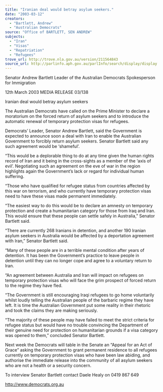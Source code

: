 ```yaml
---
title: "Iranian deal would betray asylum seekers."
date: "2003-03-12"
creators:
  - "Bartlett, Andrew"
  - "Australian Democrats"
source: "Office of BARTLETT, SEN ANDREW"
subjects:
  - "Iran"
  - "Visas"
  - "Repatriation"
  - "Refugees"
trove_url: http://trove.nla.gov.au/version/211564843
source_url: http://parlinfo.aph.gov.au/parlInfo/search/display/display.w3p;query=Id%3A%22media/pressrel/KZR86%22
---
```


 Senator Andrew Bartlett  Leader of the Australian Democrats  Spokesperson for Immigration 

 12th March 2003 MEDIA RELEASE     03/138             

 

 Iranian deal would betray asylum seekers    

 The Australian Democrats have called on the Prime Minister to declare a moratorium on the forced  return of asylum seekers and to introduce the automatic renewal of temporary protection visas for  refugees.    

 Democrats’ Leader, Senator Andrew Bartlett, said the Government is expected to announce soon a deal  with Iran to enable the Australian Government to forcibly return asylum seekers. Senator Bartlett said  any such agreement would be ‘shameful’.     

 “This would be a deplorable thing to do at any time given the human rights record of Iran and it being  in the cross-sights as a member of the ‘axis of evil’. Negotiating such an agreement on the eve of war in  the region highlights again the Government’s lack or regard for individual human suffering.      

 “Those who have qualified for refugee status from countries affected by this war on terrorism, and who  currently have temporary protection visas need to have these visas made permanent immediately.    

 “The easiest way to do this would be to declare an amnesty on temporary protection and create a  humanitarian category for those from Iraq and Iran. This would ensure that these people can settle  safely in Australia,” Senator Bartlett said.    

 “There are currently 268 Iranians in detention, and another 190 Iranian asylum seekers in Australia  would be affected by a deportation agreement with Iran,” Senator Bartlett said.    

 “Many of these people are in a terrible mental condition after years of detention. It has been the  Government’s practice to leave people in detention until they can no longer cope and agree to a  voluntary return to Iran.   

 “An agreement between Australia and Iran will impact on refugees on temporary protection visas who  will face the grim prospect of forced return to the regime they have fled.    

 “The Government is still encouraging Iraqi refugees to go home voluntarily whilst loudly telling the  Australian people of the barbaric regime they have left. It is time the Australian Government put some  reality in their rhetoric and took the claims they are making seriously.    

 “The majority of these people may have failed to meet the strict criteria for refugee status but would  have no trouble convincing the Department of their genuine need for protection on humanitarian  grounds if a visa category was opened to them,” concluded Senator Bartlett.     

 Next week the Democrats will table in the Senate an “Appeal for an Act of Grace” asking the  Government to grant permanent residence to all refugees currently on temporary protection visas who  have been law abiding, and authorise the immediate release into the community of all asylum seekers  who are not a health or a security concern. 

 To interview Senator Bartlett contact Daele Healy on 0419 867 649 

 

 http://www.democrats.org.au 

